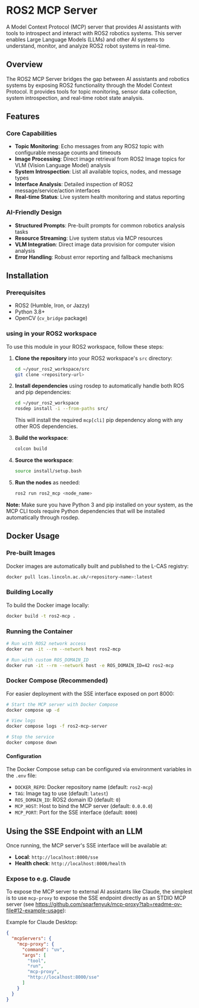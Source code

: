 # ROS2 MCP Server

A Model Context Protocol (MCP) server that provides AI assistants with tools to introspect and interact with ROS2 robotics systems. This server enables Large Language Models (LLMs) and other AI systems to understand, monitor, and analyze ROS2 robot systems in real-time.

## Overview

The ROS2 MCP Server bridges the gap between AI assistants and robotics systems by exposing ROS2 functionality through the Model Context Protocol. It provides tools for topic monitoring, sensor data collection, system introspection, and real-time robot state analysis.

## Features

### Core Capabilities
- **Topic Monitoring**: Echo messages from any ROS2 topic with configurable message counts and timeouts
- **Image Processing**: Direct image retrieval from ROS2 Image topics for VLM (Vision Language Model) analysis
- **System Introspection**: List all available topics, nodes, and message types
- **Interface Analysis**: Detailed inspection of ROS2 message/service/action interfaces
- **Real-time Status**: Live system health monitoring and status reporting

### AI-Friendly Design
- **Structured Prompts**: Pre-built prompts for common robotics analysis tasks
- **Resource Streaming**: Live system status via MCP resources
- **VLM Integration**: Direct image data provision for computer vision analysis
- **Error Handling**: Robust error reporting and fallback mechanisms

## Installation

### Prerequisites
- ROS2 (Humble, Iron, or Jazzy)
- Python 3.8+
- OpenCV (`cv_bridge` package)

### using in your ROS2 workspace

To use this module in your ROS2 workspace, follow these steps:

1. **Clone the repository** into your ROS2 workspace's `src` directory:
    ```bash
    cd ~/your_ros2_workspace/src
    git clone <repository-url>
    ```

2. **Install dependencies** using rosdep to automatically handle both ROS and pip dependencies:
    ```bash
    cd ~/your_ros2_workspace
    rosdep install -i --from-paths src/
    ```
    This will install the required `mcp[cli]` pip dependency along with any other ROS dependencies.

3. **Build the workspace**:
    ```bash
    colcon build
    ```

4. **Source the workspace**:
    ```bash
    source install/setup.bash
    ```

5. **Run the nodes** as needed:
    ```bash
    ros2 run ros2_mcp <node_name>
    ```

**Note:** Make sure you have Python 3 and pip installed on your system, as the MCP CLI tools require Python dependencies that will be installed automatically through rosdep.

## Docker Usage

### Pre-built Images

Docker images are automatically built and published to the L-CAS registry:

```bash
docker pull lcas.lincoln.ac.uk/<repository-name>:latest
```

### Building Locally

To build the Docker image locally:

```bash
docker build -t ros2-mcp .
```

### Running the Container

```bash
# Run with ROS2 network access
docker run -it --rm --network host ros2-mcp

# Run with custom ROS_DOMAIN_ID
docker run -it --rm --network host -e ROS_DOMAIN_ID=42 ros2-mcp
```

### Docker Compose (Recommended)

For easier deployment with the SSE interface exposed on port 8000:

```bash
# Start the MCP server with Docker Compose
docker compose up -d

# View logs
docker compose logs -f ros2-mcp-server

# Stop the service
docker compose down
```

#### Configuration

The Docker Compose setup can be configured via environment variables in the `.env` file:

- `DOCKER_REPO`: Docker repository name (default: `ros2-mcp`)
- `TAG`: Image tag to use (default: `latest`)
- `ROS_DOMAIN_ID`: ROS2 domain ID (default: `0`)
- `MCP_HOST`: Host to bind the MCP server (default: `0.0.0.0`)
- `MCP_PORT`: Port for the SSE interface (default: `8000`)

## Using the SSE Endpoint with an LLM

Once running, the MCP server's SSE interface will be available at:
- **Local**: `http://localhost:8000/sse`
- **Health check**: `http://localhost:8000/health`

### Expose to e.g. Claude

To expose the MCP server to external AI assistants like Claude, the simplest is to use `mcp-proxy` to expose the SSE endpoint directly as an STDIO MCP server (see https://github.com/sparfenyuk/mcp-proxy?tab=readme-ov-file#12-example-usage):


Example for Claude Desktop:

```json
{
  "mcpServers": {
    "mcp-proxy": {
      "command": "uv",
      "args": [
        "tool",
        "run",
        "mcp-proxy",
        "http://localhost:8000/sse"
      ]
    }
  }
}
```
